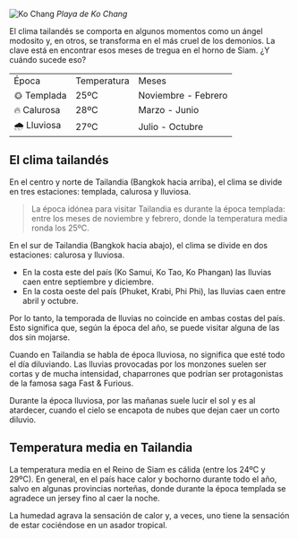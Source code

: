 ![Ko Chang](https://lh3.googleusercontent.com/1TkuBLqa93iyMFQV_mac2HOZgq8bGFlQ3ZqFvirAgIL3wdZ3k8dpqU7WRvzt71NIjRTL2-H1HtA1i5yu8KUVIZfHvwRB8wOSKEGem1oNEYwzvmrRIDSoGQWbdTCMBtMwAe8Td-sPhYiTqbi60tThf_JrnPCKEv8KBjnnnBU65tHhX3AyM5EPanPif1_rdbQokX7H0YZ23ylytFVRJnSpEJ5k7qV-KzpkIdFJjzW2SDNtb537oA646XZXTwmsGe5081cr-N5mSXJeKIIOkbaVoHTYMO1rhfOWyeObXV_U2bPw_3DtmW78-ZASSWcposaT17vzQ0mdnLce7773rI-_zHF9W8IO-bli_w63LcYCAEJ053ViW5PSbRgQTC39Kt0NtZNqidHlm_2tL1JIyvfA5oiMusGFxbBcpe99t1K8J3w3tqWRmTIgI9M9AaOFxomV5YCpaXRsby2lNeUtv1x_mB_arqXneFAHJxo5UOj-ivbstrw02FE5oEyLMUnponlmCY97TKQ712bblhWlNXKj9Sn9ACRNGzEBmMv54JNqKE_PNFlq_qofYYl_--s-reqndgvkkFd90ej67nZRUiDVdte2SwOIEJnjthnnJnXHMY9K7M9-jSLnZWshzDYJQ8wBn8FRFqHlT-cnhKfGjqcDtntlb4bDtEBNjA=w800-no)
*Playa de Ko Chang*

El clima tailandés se comporta en algunos momentos como un ángel modosito y, en otros, se transforma en el más cruel de los demonios. La clave está en encontrar esos meses de tregua en el horno de Siam. ¿Y cuándo sucede eso?

<table>
<tbody>
<tr>
<td>Época</td>
<td>Temperatura</td>
<td>Meses</td>
</tr>
<tr>
<td>🌞 Templada</td>
<td>25ºC</td>
<td>Noviembre - Febrero</td>
</tr>
<tr>
<td>🔥 Calurosa</td>
<td>28ºC</td>
<td>Marzo - Junio</td>
</tr>
<tr>
<td>🌧 Lluviosa</td>
<td>27ºC</td>
<td>Julio - Octubre</td>
</tr>
</tbody>
</table>

## El clima tailandés

En el centro y norte de Tailandia (Bangkok hacia arriba), el clima se divide en tres estaciones: templada, calurosa y lluviosa.

> La época idónea para visitar Tailandia es durante la época templada: entre los meses de noviembre y febrero, donde la temperatura media ronda los 25ºC.

En el sur de Tailandia (Bangkok hacia abajo), el clima se divide en dos estaciones: calurosa y lluviosa.

- En la costa este del país (Ko Samui, Ko Tao, Ko Phangan) las lluvias caen entre septiembre y diciembre.
- En la costa oeste del país (Phuket, Krabi, Phi Phi), las lluvias caen entre abril y octubre.

Por lo tanto, la temporada de lluvias no coincide en ambas costas del país. Esto significa que, según la época del año, se puede visitar alguna de las dos sin mojarse.

Cuando en Tailandia se habla de época lluviosa, no significa que esté todo el día diluviando. Las lluvias provocadas por los monzones suelen ser cortas y de mucha intensidad, chaparrones que podrían ser protagonistas de la famosa saga Fast & Furious.

Durante la época lluviosa, por las mañanas suele lucir el sol y es al atardecer, cuando el cielo se encapota de nubes que dejan caer un corto diluvio.

## Temperatura media en Tailandia 

La temperatura media en el Reino de Siam es cálida (entre los 24ºC y 29ºC). En general, en el país hace calor y bochorno durante todo el año, salvo en algunas provincias norteñas, donde durante la época templada se agradece un jersey fino al caer la noche.

La humedad agrava la sensación de calor y, a veces, uno tiene la sensación de estar cociéndose en un asador tropical.